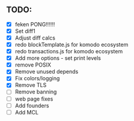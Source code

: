 ## TODO:
- [x] feken PONG!!!!!!
- [x] Set diff1
- [x] Adjust diff calcs
- [x] redo blockTemplate.js for komodo ecosystem
- [x] redo transactions.js for komodo ecosystem
- [x] Add more options - set print levels
- [x] remove POSIX
- [x] Remove unused depends
- [x] Fix colors/logging
- [x] Remove TLS
- [ ] Remove banning
- [ ] web page fixes
- [ ] Add founders
- [ ] Add MCL
